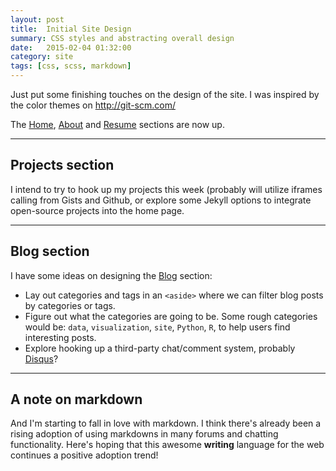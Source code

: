 ```yaml
---
layout: post
title:  Initial Site Design
summary: CSS styles and abstracting overall design
date:   2015-02-04 01:32:00
category: site
tags: [css, scss, markdown]
---
```


Just put some finishing touches on the design of the site.  I was inspired by the color themes on <http://git-scm.com/>

The [Home][], [About][] and [Resume][] sections are now up.

------

## Projects section
I intend to try to hook up my projects this week (probably will utilize iframes calling from Gists and Github, or 
explore some Jekyll options to integrate open-source projects into the home page.

------

## Blog section
I have some ideas on designing the [Blog][] section:
-   Lay out categories and tags in an `<aside>` where we can filter blog posts by categories or tags.
-   Figure out what the categories are going to be.  Some rough categories would be: `data`, `visualization`, `site`,
   `Python`, `R`, to help users find interesting posts.
-   Explore hooking up a third-party chat/comment system, probably [Disqus]?

------

## A note on markdown
And I'm starting to fall in love with markdown.  I think there's already been a rising adoption of using markdowns in
many forums and chatting functionality.  Here's hoping that this awesome **writing** language for the web continues a
positive adoption trend!




<!-- links -->
[Home]: /
[About]: /about/
[Blog]: /blog/
[Resume]: /resume/
[Disqus]: https://disqus.com/
